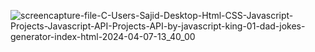 
![screencapture-file-C-Users-Sajid-Desktop-Html-CSS-Javascript-Projects-Javascript-API-Projects-API-by-javascript-king-01-dad-jokes-generator-index-html-2024-04-07-13_40_00](https://github.com/sajidasghar/dad-jokes-generator-api-javaScript-project/assets/152764869/31ed17e7-d8ed-4174-8e9b-74ce6b96d76d)

